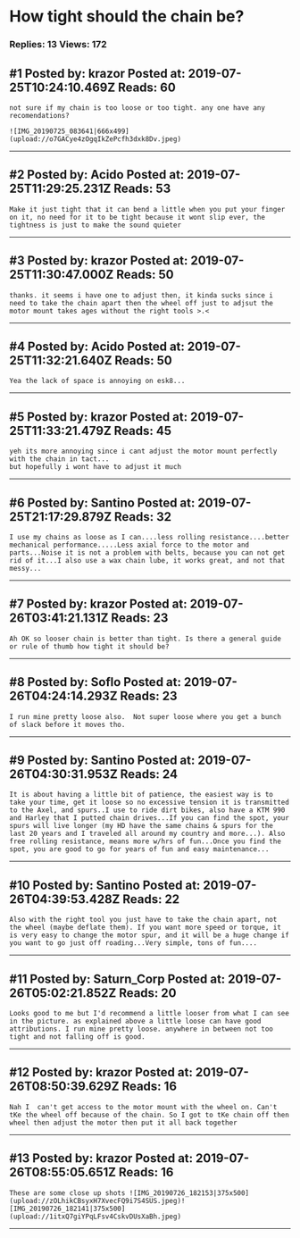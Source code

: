# How tight should the chain be?

### Replies: 13 Views: 172

## \#1 Posted by: krazor Posted at: 2019-07-25T10:24:10.469Z Reads: 60

```
not sure if my chain is too loose or too tight. any one have any recomendations?

![IMG_20190725_083641|666x499](upload://o7GACye4zOgqIkZePcfh3dxk8Dv.jpeg)
```

---
## \#2 Posted by: Acido Posted at: 2019-07-25T11:29:25.231Z Reads: 53

```
Make it just tight that it can bend a little when you put your finger on it, no need for it to be tight because it wont slip ever, the tightness is just to make the sound quieter
```

---
## \#3 Posted by: krazor Posted at: 2019-07-25T11:30:47.000Z Reads: 50

```
thanks. it seems i have one to adjust then, it kinda sucks since i need to take the chain apart then the wheel off just to adjsut the motor mount takes ages without the right tools >.<
```

---
## \#4 Posted by: Acido Posted at: 2019-07-25T11:32:21.640Z Reads: 50

```
Yea the lack of space is annoying on esk8...
```

---
## \#5 Posted by: krazor Posted at: 2019-07-25T11:33:21.479Z Reads: 45

```
yeh its more annoying since i cant adjust the motor mount perfectly with the chain in tact...
but hopefully i wont have to adjust it much
```

---
## \#6 Posted by: Santino Posted at: 2019-07-25T21:17:29.879Z Reads: 32

```
I use my chains as loose as I can....less rolling resistance....better mechanical performance.....Less axial force to the motor and parts...Noise it is not a problem with belts, because you can not get rid of it...I also use a wax chain lube, it works great, and not that messy...
```

---
## \#7 Posted by: krazor Posted at: 2019-07-26T03:41:21.131Z Reads: 23

```
Ah OK so looser chain is better than tight. Is there a general guide or rule of thumb how tight it should be?
```

---
## \#8 Posted by: Soflo Posted at: 2019-07-26T04:24:14.293Z Reads: 23

```
I run mine pretty loose also.  Not super loose where you get a bunch of slack before it moves tho.
```

---
## \#9 Posted by: Santino Posted at: 2019-07-26T04:30:31.953Z Reads: 24

```
It is about having a little bit of patience, the easiest way is to take your time, get it loose so no excessive tension it is transmitted to the Axel, and spurs..I use to ride dirt bikes, also have a KTM 990 and Harley that I putted chain drives...If you can find the spot, your spurs will live longer (my HD have the same chains & spurs for the last 20 years and I traveled all around my country and more...). Also free rolling resistance, means more w/hrs of fun...Once you find the spot, you are good to go for years of fun and easy maintenance...
```

---
## \#10 Posted by: Santino Posted at: 2019-07-26T04:39:53.428Z Reads: 22

```
Also with the right tool you just have to take the chain apart, not the wheel (maybe deflate them). If you want more speed or torque, it is very easy to change the motor spur, and it will be a huge change if you want to go just off roading...Very simple, tons of fun....
```

---
## \#11 Posted by: Saturn_Corp Posted at: 2019-07-26T05:02:21.852Z Reads: 20

```
Looks good to me but I'd recommend a little looser from what I can see in the picture. as explained above a little loose can have good attributions. I run mine pretty loose. anywhere in between not too tight and not falling off is good.
```

---
## \#12 Posted by: krazor Posted at: 2019-07-26T08:50:39.629Z Reads: 16

```
Nah I  can't get access to the motor mount with the wheel on. Can't tKe the wheel off because of the chain. So I got to tKe chain off then wheel then adjust the motor then put it all back together
```

---
## \#13 Posted by: krazor Posted at: 2019-07-26T08:55:05.651Z Reads: 16

```
These are some close up shots ![IMG_20190726_182153|375x500](upload://zOLhikCBsyxH7XvecFQ9i7S4SUS.jpeg)![IMG_20190726_182141|375x500](upload://1itxQ7giYPqLFsv4CskvDUsXaBh.jpeg)
```

---
